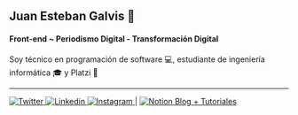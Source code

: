 ## Juan Esteban Galvis 👋
#### Front-end ~ Periodismo Digital - Transformación Digital

Soy técnico en programación de software 💻, estudiante de ingeniería informática 🎓 y Platzi 💚

------------
[ ![Twitter](https://img.icons8.com/fluent/48/000000/twitter.png) ](https://twitter.com/JuanEGalvis)  [ ![Linkedin](https://img.icons8.com/color/48/000000/linkedin.png) ](https://www.linkedin.com/in/juanegalvis/)  [ ![Instagram](https://img.icons8.com/fluent/48/000000/instagram-new.png) ](https://www.instagram.com/juanesgalvisb/) |  [ ![Notion](https://static.filehorse.com/icons/office-and-business-tools/notion-icon-32.png "Notion") Blog + Tutoriales](https://www.notion.so/Scope-indefinido-a571a1662f4b4c16affe748f24d6f062 "Blog + Tutoriales")
